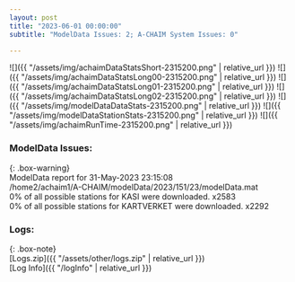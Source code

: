 ```yaml
---
layout: post
title: "2023-06-01 00:00:00"
subtitle: "ModelData Issues: 2; A-CHAIM System Issues: 0"

---
```


![]({{ "/assets/img/achaimDataStatsShort-2315200.png" | relative_url }})
![]({{ "/assets/img/achaimDataStatsLong00-2315200.png" | relative_url }})
![]({{ "/assets/img/achaimDataStatsLong01-2315200.png" | relative_url }})
![]({{ "/assets/img/achaimDataStatsLong02-2315200.png" | relative_url }})
![]({{ "/assets/img/modelDataDataStats-2315200.png" | relative_url }})
![]({{ "/assets/img/modelDataStationStats-2315200.png" | relative_url }})
![]({{ "/assets/img/achaimRunTime-2315200.png" | relative_url }})


### ModelData Issues:  
  
{: .box-warning}  
 ModelData report for 31-May-2023 23:15:08   
 /home2/achaim1/A-CHAIM/modelData/2023/151/23/modelData.mat   
 0% of all possible stations for KASI were downloaded. x2583   
 0% of all possible stations for KARTVERKET were downloaded. x2292   
  


### Logs:  
  
{: .box-note}  
[Logs.zip]({{ "/assets/other/logs.zip" | relative_url }})  
[Log Info]({{ "/logInfo" | relative_url }})  
